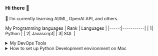 ### Hi there 👋
🌱 I’m currently learning AI/ML, OpenAI API, and others.

My Programming languages
| Rank | Languages |
|-----:|-----------|
|     1| Python    |
|     2| Javascript|
|     3| SQL       |

<details>
<summary>My DevOps Tools</summary>

| Rank | Languages |
|-----:|-----------|
|     1| GitHub    |
|     2| Copilot   |
|     3| OpenAI    |
|     4| Docker    |

</details>

<details>
<summary>How to set up Python Development environment on Mac</summary>

 
Create python virtual environment with the same name of your github repo e.g. /Users/yourname/pyproject-web
  
-   `python3 -m venv ~/.pyproject-web`
-   `source ~/.pyproject-web/bin/activate`
-   `which python`    

 You should see something like this...
 
 /Users/yourname/.python-web/bin/python
 
Next, Make Some Basic Scaffolding

-   `touch Makefile`
 
 Add the below content to the Makefile
 ```
 install:
     pip install --upgrade pip &&\
         pip install -r requirements.txt
 
 test:
     python -m mytest --vv --cov=hello test_hello.py
 
 lint: 
     pylint --disable=R,C,E1120 hello.py
 
 format:
     black *.py
 
 all: install lint test
 
 ```
 
-   `touch requirements.txt`
 Add the below content to the Makefile
 ```
 click
 pylint
 pytest
 black
 ```` 
 
 
-   `touch hello.py && touch test_hello.py`    

Run the below command to install requirement libraries with pip 
-   `make install`
 
 
</details>


<!--
**supiwmi/supiwmi** is a ✨ _special_ ✨ repository because its `README.md` (this file) appears on your GitHub profile.

Here are some ideas to get you started:

- 🔭 I’m currently working on ...
- 🌱 I’m currently learning ...
- 👯 I’m looking to collaborate on ...
- 🤔 I’m looking for help with ...
- 💬 Ask me about ...
- 📫 How to reach me: ...
- 😄 Pronouns: ...
- ⚡ Fun fact: ...
-->

